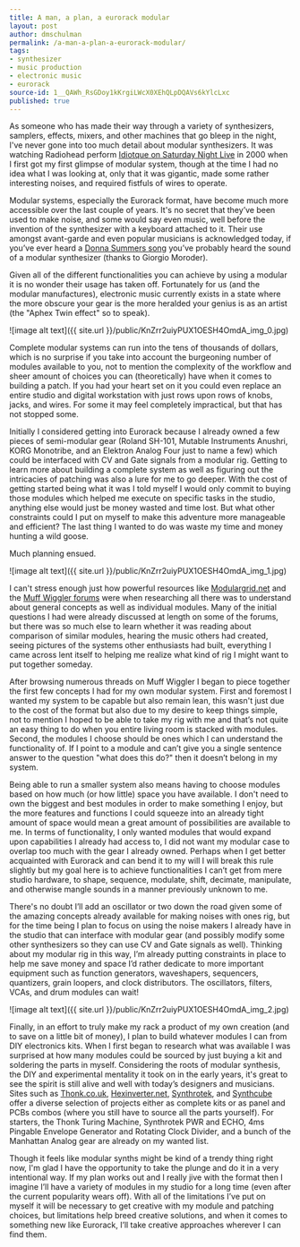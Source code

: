 ```yaml
---
title: A man, a plan, a eurorack modular
layout: post
author: dmschulman
permalink: /a-man-a-plan-a-eurorack-modular/
tags:
- synthesizer
- music production
- electronic music
- eurorack
source-id: 1__QAWh_RsGDoy1kKrgiLWcX0XEhQLpDQAVs6kYlcLxc
published: true
---
```

As someone who has made their way through a variety of synthesizers, samplers, effects, mixers, and other machines that go bleep in the night, I've never gone into too much detail about modular synthesizers. It was watching Radiohead perform [Idiotque on Saturday Night Live](https://vimeo.com/51713269) in 2000 when I first got my first glimpse of modular system, though at the time I had no idea what I was looking at, only that it was gigantic, made some rather interesting noises, and required fistfuls of wires to operate.

Modular systems, especially the Eurorack format, have become much more accessible over the last couple of years. It's no secret that they’ve been used to make noise, and some would say even music, well before the invention of the synthesizer with a keyboard attached to it. Their use amongst avant-garde and even popular musicians is acknowledged today, if you’ve ever heard a [Donna Summers song](https://www.youtube.com/watch?v=Nm-ISatLDG0) you’ve probably heard the sound of a modular synthesizer (thanks to Giorgio Moroder).

Given all of the different functionalities you can achieve by using a modular it is no wonder their usage has taken off. Fortunately for us (and the modular manufactures), electronic music currently exists in a state where the more obscure your gear is the more heralded your genius is as an artist (the "Aphex Twin effect" so to speak).

![image alt text]({{ site.url }}/public/KnZrr2uiyPUX1OESH4OmdA_img_0.jpg)

Complete modular systems can run into the tens of thousands of dollars, which is no surprise if you take into account the burgeoning number of modules available to you, not to mention the complexity of the workflow and sheer amount of choices you can (theoretically) have when it comes to building a patch. If you had your heart set on it you could even replace an entire studio and digital workstation with just rows upon rows of knobs, jacks, and wires. For some it may feel completely impractical, but that has not stopped some.

Initially I considered getting into Eurorack because I already owned a few pieces of semi-modular gear (Roland SH-101, Mutable Instruments Anushri, KORG Monotribe, and an Elektron Analog Four just to name a few) which could be interfaced with CV and Gate signals from a modular rig. Getting to learn more about building a complete system as well as figuring out the intricacies of patching was also a lure for me to go deeper. With the cost of getting started being what it was I told myself I would only commit to buying those modules which helped me execute on specific tasks in the studio, anything else would just be money wasted and time lost. But what other constraints could I put on myself to make this adventure more manageable and efficient? The last thing I wanted to do was waste my time and money hunting a wild goose.

 

Much planning ensued.

![image alt text]({{ site.url }}/public/KnZrr2uiyPUX1OESH4OmdA_img_1.jpg)

I can't stress enough just how powerful resources like [Modulargrid.net](https://www.modulargrid.net/) and the [Muff Wiggler forums](https://www.muffwiggler.com/forum/) were when researching all there was to understand about general concepts as well as individual modules. Many of the initial questions I had were already discussed at length on some of the forums, but there was so much else to learn whether it was reading about comparison of similar modules, hearing the music others had created, seeing pictures of the systems other enthusiasts had built, everything I came across lent itself to helping me realize what kind of rig I might want to put together someday.

After browsing numerous threads on Muff Wiggler I began to piece together the first few concepts I had for my own modular system. First and foremost I wanted my system to be capable but also remain lean, this wasn't just due to the cost of the format but also due to my desire to keep things simple, not to mention I hoped to be able to take my rig with me and that’s not quite an easy thing to do when you entire living room is stacked with modules. Second, the modules I choose should be ones which I can understand the functionality of. If I point to a module and can’t give you a single sentence answer to the question "what does this do?" then it doesn’t belong in my system.

Being able to run a smaller system also means having to choose modules based on how much (or how little) space you have available. I don't need to own the biggest and best modules in order to make something I enjoy, but the more features and functions I could squeeze into an already tight amount of space would mean a great amount of possibilities are available to me. In terms of functionality, I only wanted modules that would expand upon capabilities I already had access to, I did not want my modular case to overlap too much with the gear I already owned. Perhaps when I get better acquainted with Eurorack and can bend it to my will I will break this rule slightly but my goal here is to achieve functionalities I can’t get from mere studio hardware, to shape, sequence, modulate, shift, decimate, manipulate, and otherwise mangle sounds in a manner previously unknown to me.

There's no doubt I’ll add an oscillator or two down the road given some of the amazing concepts already available for making noises with ones rig, but for the time being I plan to focus on using the noise makers I already have in the studio that can interface with modular gear (and possibly modify some other synthesizers so they can use CV and Gate signals as well). Thinking about my modular rig in this way, I’m already putting constraints in place to help me save money and space I’d rather dedicate to more important equipment such as function generators, waveshapers, sequencers, quantizers, grain loopers, and clock distributors. The oscillators, filters, VCAs, and drum modules can wait!

![image alt text]({{ site.url }}/public/KnZrr2uiyPUX1OESH4OmdA_img_2.jpg)

Finally, in an effort to truly make my rack a product of my own creation (and to save on a little bit of money), I plan to build whatever modules I can from DIY electronics kits. When I first began to research what was available I was surprised at how many modules could be sourced by just buying a kit and soldering the parts in myself. Considering the roots of modular synthesis, the DIY and experimental mentality it took on in the early years, it's great to see the spirit is still alive and well with today’s designers and musicians. Sites such as [Thonk.co.uk](https://thonk.co.uk/), [Hexinverter.net](https://shop.hexinverter.net/), [Synthrotek](https://synthrotek.com/), and [Synthcube](https://synthcube.com/) offer a diverse selection of projects either as complete kits or as panel and PCBs combos (where you still have to source all the parts yourself). For starters, the Thonk Turing Machine, Synthrotek PWR and ECHO, 4ms Pingable Envelope Generator and Rotating Clock Divider, and a bunch of the Manhattan Analog gear are already on my wanted list.

Though it feels like modular synths might be kind of a trendy thing right now, I'm glad I have the opportunity to take the plunge and do it in a very intentional way. If my plan works out and I really jive with the format then I imagine I’ll have a variety of modules in my studio for a long time (even after the current popularity wears off). With all of the limitations I’ve put on myself it will be necessary to get creative with my module and patching choices, but limitations help breed creative solutions, and when it comes to something new like Eurorack, I’ll take creative approaches wherever I can find them.

